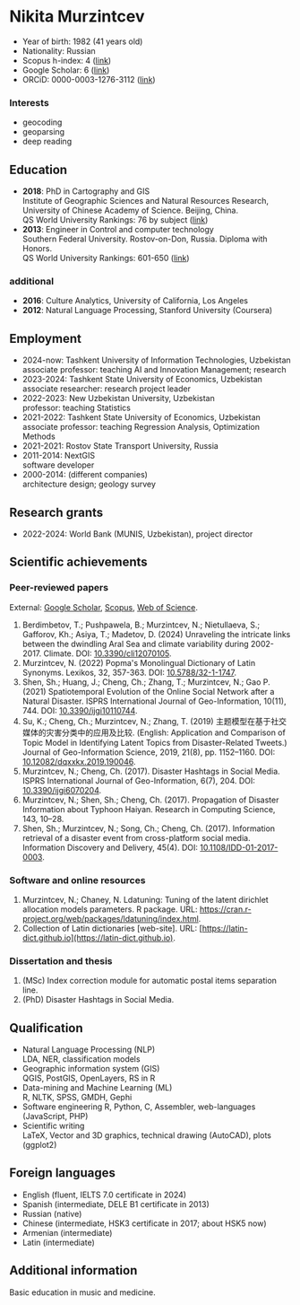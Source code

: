 # Nikita Murzintcev

- Year of birth: 1982 (41 years old)
- Nationality: Russian
- Scopus h-index: 4 ([link](https://www.scopus.com/results/authorNamesList.uri?orcidId=0000-0003-1276-3112))
- Google Scholar: 6 ([link](https://scholar.google.com/citations?user=RAa6OEQAAAAJ))
- ORCiD: 0000-0003-1276-3112 ([link](https://orcid.org/0000-0003-1276-3112))

### Interests

- geocoding
- geoparsing
- deep reading



## Education

- **2018**: PhD in Cartography and GIS \
Institute of Geographic Sciences and Natural Resources Research, University of Chinese Academy of Science. Beijing, China. \
QS World University Rankings: 76 by subject ([link](https://www.topuniversities.com/universities/university-chinese-academy-sciences-ucas))
- **2013**: Engineer in Control and computer technology \
Southern Federal University. Rostov-on-Don, Russia. Diploma with Honors. \
QS World University Rankings: 601-650 ([link](https://www.topuniversities.com/universities/southern-federal-university))

### additional

- **2016**: Culture Analytics, University of California, Los Angeles
- **2012**: Natural Language Processing, Stanford University (Coursera)



## Employment

- 2024-now: Tashkent University of Information Technologies, Uzbekistan \
  associate professor: teaching AI and Innovation Management; research
- 2023-2024: Tashkent State University of Economics, Uzbekistan \
  associate researcher: research project leader
- 2022-2023: New Uzbekistan University, Uzbekistan \
  professor: teaching Statistics
- 2021-2022: Tashkent State University of Economics, Uzbekistan \
  associate professor: teaching Regression Analysis, Optimization Methods
- 2021-2021: Rostov State Transport University, Russia
- 2011-2014: NextGIS \
  software developer
- 2000-2014: (different companies) \
  architecture design; geology survey



## Research grants

- 2022-2024: World Bank (MUNIS, Uzbekistan), project director



## Scientific achievements

### Peer-reviewed papers

External: [Google Scholar](https://scholar.google.com/citations?user=RAa6OEQAAAAJ), [Scopus](https://www.scopus.com/authid/detail.uri?authorId=57195231991), [Web of Science](https://www.webofscience.com/wos/author/rid/E-9464-2016).

1. Berdimbetov, T.; Pushpawela, B.; Murzintcev, N.; Nietullaeva, S.; Gafforov, Kh.; Asiya, T.; Madetov, D. (2024) Unraveling the intricate links between the dwindling Aral Sea and climate variability during 2002-2017. Climate. DOI: [10.3390/cli12070105](https://www.mdpi.com/2225-1154/12/7/105).
1. Murzintcev, N. (2022) Popma's Monolingual Dictionary of Latin Synonyms. Lexikos, 32, 357-363. DOI: [10.5788/32-1-1747](https://doi.org/10.5788/32-1-1747).
1. Shen, Sh.; Huang, J.; Cheng, Ch.; Zhang, T.; Murzintcev, N.; Gao P. (2021) Spatiotemporal Evolution of the Online Social Network after a Natural Disaster. ISPRS International Journal of Geo-Information, 10(11), 744. DOI: [10.3390/ijgi10110744](https://doi.org/10.3390/ijgi10110744).
1. Su, K.; Cheng, Ch.; Murzintcev, N.; Zhang, T. (2019) 主题模型在基于社交媒体的灾害分类中的应用及比较. (English: Application and Comparison of Topic Model in Identifying Latent Topics from Disaster-Related Tweets.) Journal of Geo-Information Science, 2019, 21(8), pp. 1152–1160. DOI: [10.12082/dqxxkx.2019.190046](https://doi.org/10.12082/dqxxkx.2019.190046).
1. Murzintcev, N.; Cheng, Ch. (2017). Disaster Hashtags in Social Media. ISPRS International Journal of Geo-Information, 6(7), 204. DOI: [10.3390/ijgi6070204](https://doi.org/10.3390/ijgi6070204).
1. Murzintcev, N.; Shen, Sh.; Cheng, Ch. (2017). Propagation of Disaster Information about Typhoon Haiyan. Research in Computing Science, 143, 10–28.
1. Shen, Sh.; Murzintcev, N.; Song, Ch.; Cheng, Ch. (2017). Information retrieval of a disaster event from cross-platform social media. Information Discovery and Delivery, 45(4). DOI: [10.1108/IDD-01-2017-0003](https://doi.org/10.1108/IDD-01-2017-0003).

### Software and online resources

1. Murzintcev, N.; Chaney, N. Ldatuning: Tuning of the latent dirichlet allocation models parameters. R package. URL: <https://cran.r-project.org/web/packages/ldatuning/index.html>.
1. Collection of Latin dictionaries \[web-site\]. URL: [https://latin-dict.github.io](https://latin-dict.github.io).

### Dissertation and thesis

1. (MSc) Index correction module for automatic postal items separation line.
2. (PhD) Disaster Hashtags in Social Media.



## Qualification

- Natural Language Processing (NLP) \
  LDA, NER, classification models
- Geographic information system (GIS) \
  QGIS, PostGIS, OpenLayers, RS in R
- Data-mining and Machine Learning (ML) \
  R, NLTK, SPSS, GMDH, Gephi
- Software engineering
  R, Python, C, Assembler, web-languages (JavaScript, PHP)
- Scientific writing \
  LaTeX, Vector and 3D graphics, technical drawing (AutoCAD), plots (ggplot2)



## Foreign languages

- English (fluent, IELTS 7.0 certificate in 2024)
- Spanish (intermediate, DELE B1 certificate in 2013)
- Russian (native)
- Chinese (intermediate, HSK3 certificate in 2017; about HSK5 now)
- Armenian (intermediate)
- Latin (intermediate)

## Additional information

Basic education in music and medicine.
